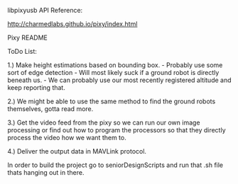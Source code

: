 libpixyusb API Reference:

http://charmedlabs.github.io/pixy/index.html

Pixy README

ToDo List:

1.) Make height estimations based on bounding box.
	- Probably use some sort of edge detection
	- Will most likely suck if a ground robot is directly beneath us.
	- We can probably use our most recently registered altitude and
		keep reporting that.

2.) We might be able to use the same method to find the ground robots
	themselves, gotta read more.

3.) Get the video feed from the pixy so we can run our own image processing
	or find out how to program the processors so that they directly process 	the video how we want them to.

4.) Deliver the output data in MAVLink protocol.



In order to build the project go to seniorDesignScripts and run that .sh file thats hanging out in there.
